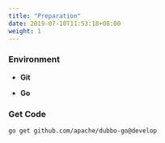 ```yaml
---
title: "Preparation"
date: 2019-07-10T11:53:18+08:00
weight: 1
---
```


### Environment

* **Git**

* **Go**

### Get Code

```bash
go get github.com/apache/dubbo-go@develop
```


